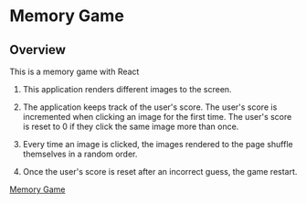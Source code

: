 # Memory Game

## Overview
This is a memory game with React

1. This application renders different images to the screen.

2. The application keeps track of the user's score. The user's score is incremented when clicking an image for the first time. The user's score is reset to 0 if they click the same image more than once.

3. Every time an image is clicked, the images rendered to the page shuffle themselves in a random order.

4. Once the user's score is reset after an incorrect guess, the game restart.

[Memory Game](https://stanlouis.github.io/memory-game/)
